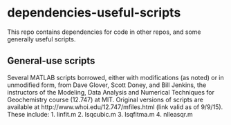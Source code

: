 # dependencies-useful-scripts
This repo contains dependencies for code in other repos, and some generally useful scripts.
<h2>General-use scripts</h2>
Several MATLAB scripts borrowed, either with modifications (as noted) or in unmodified form, from Dave Glover, Scott Doney, and Bill Jenkins, the instructors of the Modeling, Data Analysis and Numerical Techniques for Geochemistry course (12.747) at MIT. Original versions of scripts are available at http://www.whoi.edu/12.747/mfiles.html (link valid as of 9/9/15).
These include:
1. linfit.m
2. lsqcubic.m
3. lsqfitma.m
4. nlleasqr.m
